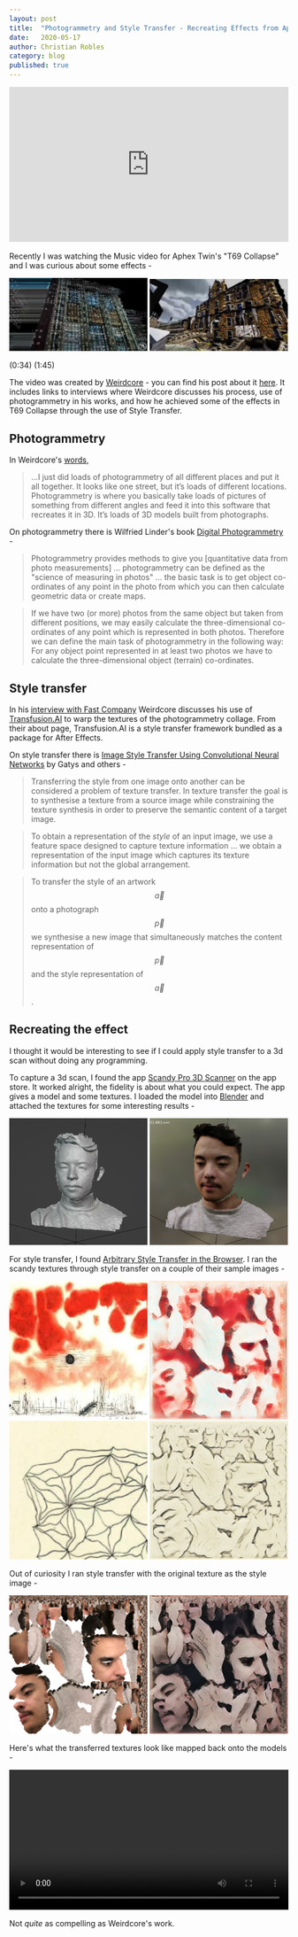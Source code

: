 ```yaml
---
layout: post
title:  "Photogrammetry and Style Transfer - Recreating Effects from Aphex Twin's \"T69 Collapse\""
date:   2020-05-17
author: Christian Robles
category: blog
published: true
---
```


<iframe width="505" height="280" src="https://www.youtube.com/embed/SqayDnQ2wmw" title="YouTube video player" frameborder="0" allow="accelerometer; autoplay; clipboard-write; encrypted-media; gyroscope; picture-in-picture" allowfullscreen></iframe>

Recently I was watching the Music video for Aphex Twin's "T69 Collapse" and I was curious about some effects -

<img src="/assets/images/style-transfer/building-2.png" alt="building" width="250"/>
<img src="/assets/images/style-transfer/building.png" alt="building" width="250"/>

(0:34)
(1:45)

The video was created by [Weirdcore](http://weirdcore.tv/) - you can find his post about it [here](http://weirdcore.tv/2018/08/07/aphex-twin-collapse-video/). It includes links to interviews where Weirdcore discusses his process, use of photogrammetry in his works, and how he achieved some of the effects in T69 Collapse through the use of Style Transfer.

## Photogrammetry

In Weirdcore's [words](https://thequietus.com/articles/25150-weirdcore-interview-radiohead-aphex-twin-caretaker),

>...I just did loads of photogrammetry of all different places and put it all together. It looks like one street, but it’s loads of different locations. Photogrammetry is where you basically take loads of pictures of something from different angles and feed it into this software that recreates it in 3D. It’s loads of 3D models built from photographs.

On photogrammetry there is Wilfried Linder's book [Digital Photogrammetry](https://link.springer.com/content/pdf/10.1007/978-3-540-92725-9.pdf) -

>Photogrammetry provides methods to give you [quantitative data from photo measurements] ... photogrammetry can be defined as the "science of measuring in photos" ... the basic task is to get object co-ordinates of any point in the photo from which you can then calculate geometric data or create maps.

>  If we have two (or more) photos from the same object but taken from different positions, we may easily calculate the three-dimensional co-ordinates of any point which is represented in both photos. Therefore we can define the main task of photogrammetry in the following way: For any object point represented in at least two photos we have to calculate the three-dimensional object (terrain) co-ordinates.

## Style transfer

In his [interview with Fast Company](https://www.fastcompany.com/90216189/how-aphex-twins-t69-collapse-video-used-a-neural-network-for-hallucinatory-visuals) Weirdcore discusses his use of [Transfusion.AI](https://transfusion.ai/) to warp the textures of the photogrammetry collage. From their about page, Transfusion.AI is a style transfer framework bundled as a package for After Effects.

On style transfer there is [Image Style Transfer Using Convolutional Neural Networks](https://openaccess.thecvf.com/content_cvpr_2016/papers/Gatys_Image_Style_Transfer_CVPR_2016_paper.pdf) by Gatys and others -

> Transferring the style from one image onto another can be considered a problem of texture transfer. In texture transfer the goal is to synthesise a texture from a source image while constraining the texture synthesis in order to preserve the semantic content of a target image.

> To obtain a representation of the *style* of an input image, we use a feature space designed to capture texture information ... we obtain a representation of the input image which captures its texture information but not the global arrangement. 

> To transfer the style of an artwork $$\vec{a}$$ onto a photograph $$\vec{p}$$ we synthesise a new image that simultaneously matches the content representation of $$\vec{p}$$ and the style representation of $$\vec{a}$$.

## Recreating the effect

I thought it would be interesting to see if I could apply style transfer to a 3d scan without doing any programming. 

To capture a 3d scan, I found the app [Scandy Pro 3D Scanner](https://apps.apple.com/us/app/scandy-pro-3d-scanner/id1388028223) on the app store. It worked alright, the fidelity is about what you could expect. The app gives a model and some textures. I loaded the model into [Blender](https://www.blender.org/) and attached the textures for some interesting results -


<img src="/assets/images/style-transfer/face-raw.png" alt="face" width="250"/>
<img src="/assets/images/style-transfer/face.png" alt="face" width="250"/>

For style transfer, I found [Arbitrary Style Transfer in the Browser](https://reiinakano.com/arbitrary-image-stylization-tfjs/). I ran the scandy textures through style transfer on a couple of their sample images -

<img src="/assets/images/style-transfer/clouds-src.jpeg" alt="face" width="250"/>
<img src="/assets/images/style-transfer/face-clouds.png" alt="face" width="250"/>

<img src="/assets/images/style-transfer/sketch-src.jpeg" alt="face" width="250"/>
<img src="/assets/images/style-transfer/face-sketch.png" alt="face" width="250"/>

Out of curiosity I ran style transfer with the original texture as the style image -

<img src="/assets/images/style-transfer/face-texture.png" alt="face" width="250"/>
<img src="/assets/images/style-transfer/face-recurs.png" alt="face" width="250"/>

Here's what the transferred textures look like mapped back onto the models -

<video src="/assets/images/style-transfer/faces-rotate.mp4" controls="controls" width="505">
</video>

Not *quite* as compelling as Weirdcore's work.
